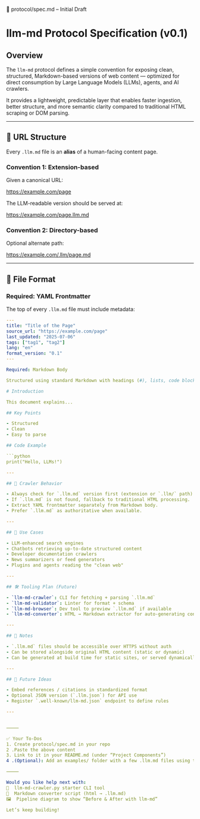 📜 protocol/spec.md – Initial Draft

# llm-md Protocol Specification (v0.1)

## Overview

The `llm-md` protocol defines a simple convention for exposing clean, structured, Markdown-based versions of web content — optimized for direct consumption by Large Language Models (LLMs), agents, and AI crawlers.

It provides a lightweight, predictable layer that enables faster ingestion, better structure, and more semantic clarity compared to traditional HTML scraping or DOM parsing.

---

## 🔗 URL Structure

Every `.llm.md` file is an **alias** of a human-facing content page.

### Convention 1: Extension-based

Given a canonical URL:

https://example.com/page

The LLM-readable version should be served at:

https://example.com/page.llm.md

### Convention 2: Directory-based

Optional alternate path:

https://example.com/.llm/page.md

---

## 📄 File Format

### Required: YAML Frontmatter

The top of every `.llm.md` file must include metadata:

```yaml
---
title: "Title of the Page"
source_url: "https://example.com/page"
last_updated: "2025-07-06"
tags: ["tag1", "tag2"]
lang: "en"
format_version: "0.1"
---

Required: Markdown Body

Structured using standard Markdown with headings (#), lists, code blocks, etc.

# Introduction

This document explains...

## Key Points

- Structured
- Clean
- Easy to parse

## Code Example

```python
print("Hello, LLMs!")

---

## 🤖 Crawler Behavior

- Always check for `.llm.md` version first (extension or `.llm/` path).
- If `.llm.md` is not found, fallback to traditional HTML processing.
- Extract YAML frontmatter separately from Markdown body.
- Prefer `.llm.md` as authoritative when available.

---

## 🧩 Use Cases

- LLM-enhanced search engines
- Chatbots retrieving up-to-date structured content
- Developer documentation crawlers
- News summarizers or feed generators
- Plugins and agents reading the "clean web"

---

## 🛠 Tooling Plan (Future)

- `llm-md-crawler`: CLI for fetching + parsing `.llm.md`
- `llm-md-validator`: Linter for format + schema
- `llm-md-browser`: Dev tool to preview `.llm.md` if available
- `llm-md-converter`: HTML → Markdown extractor for auto-generating content

---

## 📌 Notes

- `.llm.md` files should be accessible over HTTPS without auth
- Can be stored alongside original HTML content (static or dynamic)
- Can be generated at build time for static sites, or served dynamically

---

## 🌱 Future Ideas

- Embed references / citations in standardized format
- Optional JSON version (`.llm.json`) for API use
- Register `.well-known/llm-md.json` endpoint to define rules

---


⸻

✅ Your To-Dos
1. Create protocol/spec.md in your repo
2 .Paste the above content
3. Link to it in your README.md (under “Project Components”)
4 .(Optional): Add an examples/ folder with a few .llm.md files using the format

⸻

Would you like help next with:
🧪  llm-md-crawler.py starter CLI tool
🧰  Markdown converter script (html → .llm.md)
🖼️  Pipeline diagram to show “Before & After with llm-md”

Let’s keep building!
